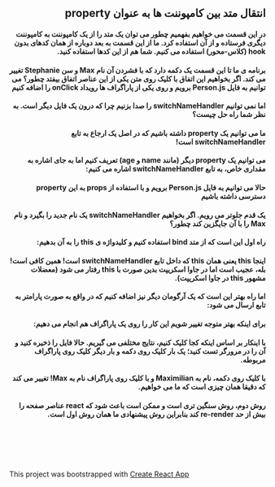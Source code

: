 <div dir="rtl">
    <h2>انتقال متد بین کامپوننت ها به عنوان property</h2>
    <p><h4>در این قسمت می خواهیم بفهمیم چطور می توان یک متد را از یک کامپوننت به کامپوننت دیگری فرستاده و از آن استفاده کرد. ما از این قسمت به بعد دوباره از همان کدهای بدون hook (کلاس-محور) استفاده می کنیم. شما هم از این کدها استفاده کنید.</h4></p>
    <p><h4>برنامه ی ما تا این قسمت یک دکمه دارد که با فشردن آن نام Max و سن Stephanie تغییر می کند. اگر بخواهیم این اتفاق با کلیک روی متن یکی از این عناصر اتفاق بیفتد چطور؟ می توانیم به فایل Person.js برویم و روی یکی از پاراگراف ها رویداد onClick را اضافه کنیم</h4></p>
    <p><h4>اما نمی توانیم switchNameHandler را صدا بزنیم چرا که درون یک فایل دیگر است. به نظر شما راه حل چیست؟</h4></p>
    <p><h4>ما می توانیم یک property داشته باشیم که در اصل یک ارجاع به تابع switchNameHandler است!</h4></p>
    <p><h4>می توانیم یک property دیگر (مانند name و age) تعریف کنیم اما به جای اشاره به مقداری خاص، به تابع switchNameHandler اشاره می کنیم:</h4></p>
    <p><h4>حالا می توانیم به فایل Person.js برویم و با استفاده از props به این property دسترسی داشته باشیم</h4></p>
    <p><h4>یک قدم جلوتر می رویم. اگر بخواهیم switchNameHandler یک نام جدید را بگیرد و نام Max را با آن جایگزین کند چطور؟</h4></p>
    <p><h4>راه اول این است که از متد bind استفاده کنیم و کلیدواژه ی this را به آن بدهیم:</h4></p>
    <p><h4>اینجا this یعنی همان this که داخل تابع switchNameHandler است! همین کافی است! بله، عجیب است اما در جاوا اسکریپت بدین صورت با this رفتار می شود (معضلات مشهور this در جاوا اسکریپت).</h4></p>
    <p><h4>اما راه بهتر این است که یک آرگومان دیگر نیز اضافه کنیم که در واقع به صورت پارامتر به تابع ارسال می شود:</h4></p>
    <p><h4>برای اینکه بهتر متوجه تغییر شویم این کار را روی یک پاراگراف هم انجام می دهیم:</h4></p>
    <p><h4>با اینکار بر اساس اینکه کجا کلیک کنیم، نتایج مختلفی می گیریم. حالا فایل را ذخیره کنید و آن را در مرورگر تست کنید؛ یک بار کلیک روی دکمه و بار دیگر کلیک روی پاراگراف مربوطه.</h4></p>
    <p><h4>با کلیک روی دکمه، نام به Maximilian و با کلیک روی پاراگراف نام به Max! تغییر می کند که دقیقا همان چیزی است که ما می خواهیم.</h4></p>
    <p><h4>روش دوم، روش سنگین تری است و ممکن است باعث شود که react عناصر صفحه را بیش از حد re-render کند بنابراین روش پیشنهادی ما همان روش اول است.</h4></p>
    <p><h4></h4></p>
    <p><h4></h4></p>
    <p><h4></h4></p>
    
</div>
<br /><br /><br /><br />

<p>This project was bootstrapped with <a href="https://github.com/facebookincubator/create-react-app">Create React App</a></p>
